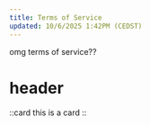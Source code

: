 ```yaml
---
title: Terms of Service
updated: 10/6/2025 1:42PM (CEDST)
---
```


omg terms of service??

# header

::card
this is a card
::

